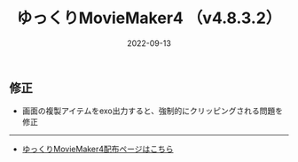 ﻿---
title: ゆっくりMovieMaker4  （v4.8.3.2）
date: 2022-09-13
tags: [YMM4,お知らせ]
---
## 修正
- 画面の複製アイテムをexo出力すると、強制的にクリッピングされる問題を修正

---

- [ゆっくりMovieMaker4配布ページはこちら](../index.md)